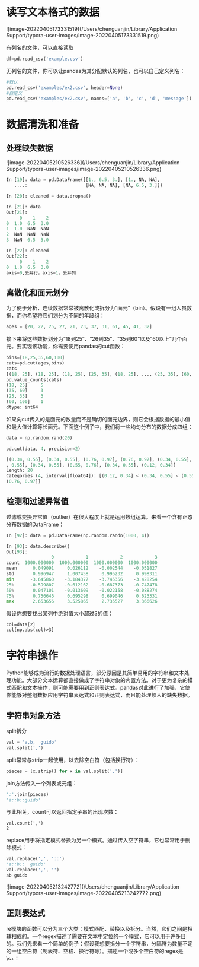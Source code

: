 # 读写文本格式的数据

![image-20220405173331519](/Users/chenguanjin/Library/Application Support/typora-user-images/image-20220405173331519.png)

有列名的文件，可以直接读取

```python
df=pd.read_csv('example.csv')
```

无列名的文件，你可以让pandas为其分配默认的列名，也可以自己定义列名：

```python
#默认
pd.read_csv('examples/ex2.csv', header=None)
#自定义
pd.read_csv('examples/ex2.csv', names=['a', 'b', 'c', 'd', 'message'])
```

# **数据清洗和准备**

## 处理缺失数据

![image-20220405210526336](/Users/chenguanjin/Library/Application Support/typora-user-images/image-20220405210526336.png)

```python
In [19]: data = pd.DataFrame([[1., 6.5, 3.], [1., NA, NA],
   ....:                      [NA, NA, NA], [NA, 6.5, 3.]])

In [20]: cleaned = data.dropna()

In [21]: data
Out[21]: 
     0    1    2
0  1.0  6.5  3.0
1  1.0  NaN  NaN
2  NaN  NaN  NaN
3  NaN  6.5  3.0

In [22]: cleaned
Out[22]: 
     0    1    2
0  1.0  6.5  3.0
axis=0,丢弃行，axis=1，丢弃列
```

## 离散化和面元划分

为了便于分析，连续数据常常被离散化或拆分为“面元”（bin）。假设有一组人员数据，而你希望将它们划分为不同的年龄组：

```python
ages = [20, 22, 25, 27, 21, 23, 37, 31, 61, 45, 41, 32]
```

接下来将这些数据划分为“18到25”、“26到35”、“35到60”以及“60以上”几个面元。要实现该功能，你需要使用pandas的cut函数：

```python
bins=[18,25,35,60,100]
cats=pd.cut(ages,bins)
cats
[(18, 25], (18, 25], (18, 25], (25, 35], (18, 25], ..., (25, 35], (60, 100], (35,60], (35, 60], (25, 35]]
pd.value_counts(cats)
(18, 25]     5
(35, 60]     3
(25, 35]     3
(60, 100]    1
dtype: int64                                                                                                 
```

如果向cut传入的是面元的数量而不是确切的面元边界，则它会根据数据的最小值和最大值计算等长面元。下面这个例子中，我们将一些均匀分布的数据分成四组：

```python
data = np.random.rand(20)

pd.cut(data, 4, precision=2)

[(0.34, 0.55], (0.34, 0.55], (0.76, 0.97], (0.76, 0.97], (0.34, 0.55], ..., (0.34
, 0.55], (0.34, 0.55], (0.55, 0.76], (0.34, 0.55], (0.12, 0.34]]
Length: 20
Categories (4, interval[float64]): [(0.12, 0.34] < (0.34, 0.55] < (0.55, 0.76] < 
(0.76, 0.97]]
```

## 检测和过滤异常值

过滤或变换异常值（outlier）在很大程度上就是运用数组运算。来看一个含有正态分布数据的DataFrame：

```python
In [92]: data = pd.DataFrame(np.random.randn(1000, 4))

In [93]: data.describe()
Out[93]: 
                 0            1            2            3
count  1000.000000  1000.000000  1000.000000  1000.000000
mean      0.049091     0.026112    -0.002544    -0.051827
std       0.996947     1.007458     0.995232     0.998311
min      -3.645860    -3.184377    -3.745356    -3.428254
25%      -0.599807    -0.612162    -0.687373    -0.747478
50%       0.047101    -0.013609    -0.022158    -0.088274
75%       0.756646     0.695298     0.699046     0.623331
max       2.653656     3.525865     2.735527     3.366626
```

假设你想要找出某列中绝对值大小超过3的值：

```
col=data[2]
col[np.abs(col)>3]
```

# 字符串操作

Python能够成为流行的数据处理语言，部分原因是其简单易用的字符串和文本处理功能。大部分文本运算都直接做成了字符串对象的内置方法。对于更为复杂的模式匹配和文本操作，则可能需要用到正则表达式。pandas对此进行了加强，它使你能够对整组数据应用字符串表达式和正则表达式，而且能处理烦人的缺失数据。

## 字符串对象方法

split拆分

```python
val = 'a,b,  guido'
val.split(',')
```

split常常与strip一起使用，以去除空白符（包括换行符）：

```python
pieces = [x.strip() for x in val.split(',')]
```

join方法传入一个列表或元组：

```python
':'.join(pieces)
'a::b::guido'
```

与此相关，count可以返回指定子串的出现次数：

```
val.count(',')
2
```

replace用于将指定模式替换为另一个模式。通过传入空字符串，它也常常用于删除模式：

```python
val.replace(',', '::')
'a::b::  guido'
val.replace(',', '')
ab guido
```

![image-20220405213242772](/Users/chenguanjin/Library/Application Support/typora-user-images/image-20220405213242772.png)

## 正则表达式

re模块的函数可以分为三个大类：模式匹配、替换以及拆分。当然，它们之间是相辅相成的。一个regex描述了需要在文本中定位的一个模式，它可以用于许多目的。我们先来看一个简单的例子：假设我想要拆分一个字符串，分隔符为数量不定的一组空白符（制表符、空格、换行符等）。描述一个或多个空白符的regex是\s+：
